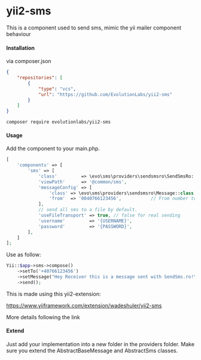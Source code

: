 # yii2-sms

This is a component used to send sms, mimic the yii mailer component behaviour


#### Installation

via composer.json

```json
{
    "repositories": [
        {
            "type": "vcs",
            "url": "https://github.com/EvolutionLabs/yii2-sms"
        }
    ]
}
```

```shell script
composer require evolutionlabs/yii2-sms
```

#### Usage

Add the component to your main.php.
```php
[
    'components' => [
        'sms' => [
            'class'         => \evo\sms\providers\sendsmsro\SendSmsRo::class,
            'viewPath'      => '@common/sms',
            'messageConfig' => [
                'class' => \evo\sms\providers\sendsmsro\Message::class,
                'from'  => '0040766123456',           // From number to send from
            ],
            // send all sms to a file by default.
            'useFileTransport' => true, // false for real sending
            'username'         => '{USERNAME}',
            'password'         => '{PASSWORD}',
        ],
    ]
];
```

Use as follow:

```php
Yii::$app->sms->compose()
    ->setTo('+40766123456')
    ->setMessage("Hey Receiver this is a message sent with SendSms.ro!\n\nThanks!Sender")
    ->send();
```

This is made using this yii2-extension:

https://www.yiiframework.com/extension/wadeshuler/yii2-sms

More details following the link

#### Extend

Just add your implementation into a new folder in the providers folder. 
Make sure you extend the AbstractBaseMessage and AbstractSms classes.


